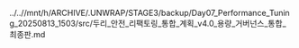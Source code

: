 ../..//mnt/h/ARCHIVE/.UNWRAP/STAGE3/backup/Day07_Performance_Tuning_20250813_1503/src/두리_안전_리팩토링_통합_계획_v4.0_용량_거버넌스_통합_최종판.md